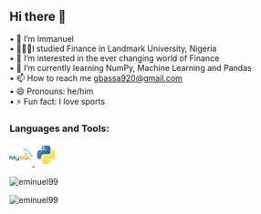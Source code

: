 ## Hi there 👋

•	👋 I’m Immanuel<br/>
•	 👩🏻‍💻I studied Finance in Landmark University, Nigeria<br/>
•	👀 I’m interested in the ever changing world of Finance<br/>
•	🌱 I’m currently learning NumPy, Machine Learning and Pandas<br/>
•	📫 How to reach me gbassa920@gmail.com<br/>
•	😄 Pronouns: he/him<br/>
•	⚡ Fun fact: I love sports<br/>


<h3 align="left">Languages and Tools:</h3>
<p align="left"> <a href="https://www.mysql.com/" target="_blank" rel="noreferrer"> <img src="https://raw.githubusercontent.com/devicons/devicon/master/icons/mysql/mysql-original-wordmark.svg" alt="mysql" width="40" height="40"/> </a> <a href="https://www.python.org" target="_blank" rel="noreferrer"> <img src="https://raw.githubusercontent.com/devicons/devicon/master/icons/python/python-original.svg" alt="python" width="40" height="40"/> </a> </p>

<p><img align="center" src="https://github-readme-stats.vercel.app/api/top-langs?username=eminuel99&show_icons=true&locale=en&layout=compact" alt="eminuel99" /></p>

<p><img align="center" src="https://github-readme-streak-stats.herokuapp.com/?user=eminuel99&" alt="eminuel99" /></p>

